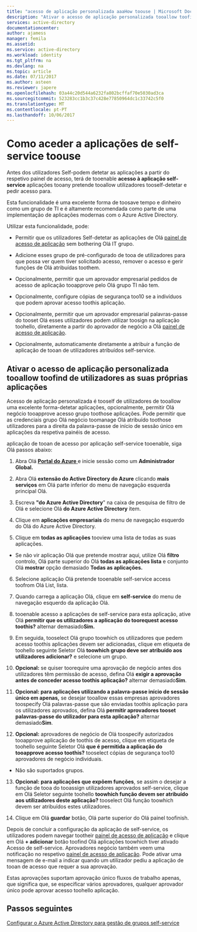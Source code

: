 ```yaml
---
title: "acesso de aplicação personalizada aaaHow toouse | Microsoft Docs"
description: "Ativar o acesso de aplicação personalizada tooallow toofind de utilizadores as suas próprias aplicações"
services: active-directory
documentationcenter: 
author: ajamess
manager: femila
ms.assetid: 
ms.service: active-directory
ms.workload: identity
ms.tgt_pltfrm: na
ms.devlang: na
ms.topic: article
ms.date: 07/11/2017
ms.author: asteen
ms.reviewer: japere
ms.openlocfilehash: 03a44c20d544a6232fa802bcffaf70e5030ad3ca
ms.sourcegitcommit: 523283cc1b3c37c428e77850964dc1c33742c5f0
ms.translationtype: MT
ms.contentlocale: pt-PT
ms.lasthandoff: 10/06/2017
---
```

# <a name="how-toouse-self-service-application-access"></a>Como aceder a aplicações de self-service toouse

Antes dos utilizadores Self-podem detetar as aplicações a partir do respetivo painel de acesso, terá de tooenable **acesso à aplicação self-service** aplicações tooany pretende tooallow utilizadores tooself-detetar e pedir acesso para.

Esta funcionalidade é uma excelente forma de toosave tempo e dinheiro como um grupo de TI e é altamente recomendada como parte de uma implementação de aplicações modernas com o Azure Active Directory.

Utilizar esta funcionalidade, pode:

-   Permitir que os utilizadores Self-detetar as aplicações de Olá [painel de acesso de aplicação](https://myapps.microsoft.com/) sem bothering Olá IT grupo.

-   Adicione esses grupo de pré-configurado de tooa de utilizadores para que possa ver quem tiver solicitado acesso, remover o acesso e gerir funções de Olá atribuídas toothem.

-   Opcionalmente, permitir que um aprovador empresarial pedidos de acesso de aplicação tooapprove pelo Olá grupo TI não tem.

-   Opcionalmente, configure cópias de segurança too10 se a indivíduos que podem aprovar acesso toothis aplicação.

-   Opcionalmente, permitir que um aprovador empresarial palavras-passe do tooset Olá esses utilizadores podem utilizar toosign na aplicação toohello, diretamente a partir do aprovador de negócio a Olá [painel de acesso de aplicação](https://myapps.microsoft.com/).

-   Opcionalmente, automaticamente diretamente a atribuir a função de aplicação de tooan de utilizadores atribuídos self-service.

## <a name="enable-self-service-application-access-tooallow-users-toofind-their-own-applications"></a>Ativar o acesso de aplicação personalizada tooallow toofind de utilizadores as suas próprias aplicações

Acesso de aplicação personalizada é tooself de utilizadores de tooallow uma excelente forma-detetar aplicações, opcionalmente, permitir Olá negócio tooapprove acesso grupo toothose aplicações. Pode permitir que as credenciais grupo Olá negócio toomanage Olá atribuído toothose utilizadores para a direita da palavra-passe de início de sessão único em aplicações da respetiva painéis de acesso.

aplicação de tooan de acesso por aplicação self-service tooenable, siga Olá passos abaixo:

1.  Abra Olá [ **Portal do Azure** ](https://portal.azure.com/) e inicie sessão como um **Administrador Global.**

2.  Abra Olá **extensão do Active Directory do Azure** clicando **mais serviços** em Olá parte inferior do menu de navegação esquerda principal Olá.

3.  Escreva **"do Azure Active Directory**" na caixa de pesquisa de filtro de Olá e selecione Olá **do Azure Active Directory** item.

4.  Clique em **aplicações empresariais** do menu de navegação esquerdo do Olá do Azure Active Directory.

5.  Clique em **todas as aplicações** tooview uma lista de todas as suas aplicações.

  * Se não vir aplicação Olá que pretende mostrar aqui, utilize Olá **filtro** controlo, Olá parte superior do Olá **todas as aplicações lista** e conjunto Olá **mostrar** opção demasiado **Todas as aplicações.**

6.  Selecione aplicação Olá pretende tooenable self-service access toofrom Olá List, lista.

7.  Quando carrega a aplicação Olá, clique em **self-service** do menu de navegação esquerdo da aplicação Olá.

8.  tooenable acesso a aplicações de self-service para esta aplicação, ative Olá **permitir que os utilizadores a aplicação do toorequest acesso toothis?** alternar demasiado**Sim.**

9.  Em seguida, tooselect Olá grupo toowhich os utilizadores que pedem acesso toothis aplicações devem ser adicionadas, clique em etiqueta de toohello seguinte Seletor Olá **toowhich grupo deve ser atribuído aos utilizadores adicionar?** e selecione um grupo.

10. **Opcional:** se quiser toorequire uma aprovação de negócio antes dos utilizadores têm permissão de acesso, defina Olá **exigir a aprovação antes de conceder acesso toothis aplicação?** alternar demasiado**Sim**.

11. **Opcional: para aplicações utilizando a palavra-passe início de sessão único em apenas,** se desejar tooallow essas empresas aprovadores toospecify Olá palavras-passe que são enviadas toothis aplicação para os utilizadores aprovados, defina Olá **permitir aprovadores tooset palavras-passe do utilizador para esta aplicação?**  alternar demasiado**Sim**.

12. **Opcional:** aprovadores de negócio de Olá toospecify autorizados tooapprove aplicação de toothis de acesso, clique em etiqueta de toohello seguinte Seletor Olá **que é permitida a aplicação do tooapprove acesso toothis?** tooselect cópias de segurança too10 aprovadores de negócio individuais.

   * Não são suportados grupos.

13. **Opcional:** **para aplicações que expõem funções**, se assim o desejar a função de tooa do tooassign utilizadores aprovados self-service, clique em Olá Seletor seguinte toohello **toowhich função devem ser atribuído aos utilizadores deste aplicação?**  tooselect Olá função toowhich devem ser atribuídos estes utilizadores.

14. Clique em Olá **guardar** botão, Olá parte superior do Olá painel toofinish.

Depois de concluir a configuração da aplicação de self-service, os utilizadores podem navegar tootheir [painel de acesso de aplicação](https://myapps.microsoft.com/) e clique em Olá **+ adicionar** botão toofind Olá aplicações toowhich tiver ativado Acesso de self-service. Aprovadores negócio também veem uma notificação no respetivo [painel de acesso de aplicação](https://myapps.microsoft.com/). Pode ativar uma mensagem de e-mail a indicar quando um utilizador pediu a aplicação de tooan de acesso que requer a sua aprovação. 

Estas aprovações suportam aprovação único fluxos de trabalho apenas, que significa que, se especificar vários aprovadores, qualquer aprovador único pode aprovar acesso toohello aplicação.

## <a name="next-steps"></a>Passos seguintes
[Configurar o Azure Active Directory para gestão de grupos self-service](active-directory-accessmanagement-self-service-group-management.md)
